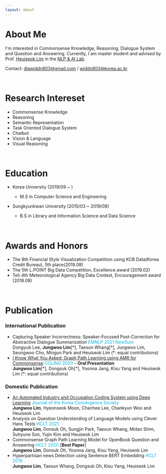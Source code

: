 ```yaml
---
layout: about 
---
```


# About Me
I'm interested in Commonsense Knowledge, Reasoning, Dialogue System and Question and Answering. 
Currently, I am master student and advised by Prof. [Heuiseok Lim](https://scholar.google.co.kr/citations?user=HMTkz7oAAAAJ&hl=ko&oi=ao)  in the [NLP & AI Lab](http://nlp.korea.ac.kr/). 

Contact: dlawjddn803@gmail.com / wjddn803@korea.ac.kr

<br/>

# Research Intereset
* Commonsense Knowledge
* Reasoning
* Semantic Representation
* Task Oriented Dialogue System
* Chatbot
* Vision & Language
* Visual Reasoning 

<br/>

# Education
* Korea University (2019/09 ~ )
  * M.S in Computer Science and Engineering

* Sungkyunkwan University (2015/03 ~ 2019/08)
  * B.S in Library and Information Science and Data Science 

<br/>

# Awards and Honors
* The 8th Financial Style Visualization Competition using KCB Data(Korea Credit Bureau), 5th place(2019.08)
* The 5th L.POINT Big Data Competition, Excellence award (2019.02)  
* Teh 4th Meteorological Agency Big Data Contest, Encouragement award (2018.08)   

<br/>

# Publication

### International Publication
* Capturing Speaker Incorrectness: Speaker-Focused Post-Correction for Abstractive Dialogue Summarization <span style="color:rgb(0,181,226)"> EMNLP 2021 NewSum </span> <br/> 
 Dongyub Lee, **Jungwoo Lim**[\*], Taesun Whang[\*], Jungwoo Lim, Seungwoo Cho, Mingun Park and Heuiseok Lim (*: equal contributions)   
* [I Know What You Asked: Graph Path Learning using AMR for Commonsense](https://arxiv.org/pdf/2011.00766.pdf) <span style="color:rgb(0,181,226)"> COLING 2020 </span> - **Oral Presentation** <br/>
**Jungwoo Lim**[\*], Dongsuk Oh[\*], Yoonna Jang, Kisu Yang and Heuiseok Lim (*: equal contributions)   

### Domestic Publication
* [An Automated Industry and Occupation Coding System using Deep Learning](https://www.koreascience.or.kr/article/JAKO202113759910436.pdf) <span style="color:rgb(0,181,226)"> Journal of the Korea Convergence Society </span> <br/>
**Jungwoo Lim**, Hyeonseok Moon, Chanhee Lee, Chankyun Woo and Heuiseok Lim
* Analysis on Question Understanding of Language Models using Clever Hans Tests <span style="color:rgb(0,181,226)"> HCLT 2021 </span> <br/>
**Jungwoo Lim**, Donsuk Oh, Sungjin Park, Taesun Whang, Midan Shim, Suhyune Son, Yujin Kim and Heuiseok Lim
* Commonsense Graph Path Learning Model for OpenBook Question and Answering <span style="color:rgb(0,181,226)"> HCLT 2020 </span> [**Best Paper**] <br/>
**Jungwoo Lim**, Donsuk Oh, Yoonna Jang, Kisu Yang, Heuiseok Lim
* Hyperpartisan news Detection using Sentence BERT Embedding <span style="color:rgb(0,181,226)"> HCLT 2019 </span> <br/>
**Jungwoo Lim**, Taesun Whang, Dongsuk Oh, Kisu Yang, Heuiseok Lim 
